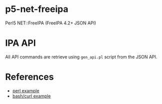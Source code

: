 # p5-net-freeipa
Perl5 NET::FreeIPA (FreeIPA 4.2+ JSON API)

# IPA API
All API commands are retrieve using `gen_api.pl` script from the JSON API.

# References

* [perl example][api_perl_example]
* [bash/curl example][bokovoy_blog_json_rpc]

[bokovoy_blog_json_rpc]: https://vda.li/en/posts/2015/05/28/talking-to-freeipa-api-with-sessions/
[api_perl_example]: https://www.redhat.com/archives/freeipa-users/2015-November/msg00132.html
